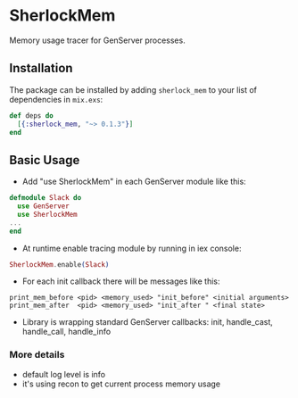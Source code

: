 # SherlockMem

Memory usage tracer for GenServer processes.

## Installation

The package can be installed by adding `sherlock_mem` to your list of dependencies in `mix.exs`:

```elixir
def deps do
  [{:sherlock_mem, "~> 0.1.3"}]
end
```

## Basic Usage

- Add "use SherlockMem" in each GenServer module like this:

```elixir
defmodule Slack do
  use GenServer
  use SherlockMem
...
end
```

- At runtime enable tracing module by running in iex console:

```elixir
SherlockMem.enable(Slack)
```

- For each init callback there will be messages like this:

```console
print_mem_before <pid> <memory_used> "init_before" <initial arguments>
print_mem_after  <pid> <memory_used> "init_after " <final state>
```

- Library is wrapping standard GenServer callbacks: init, handle_cast, handle_call, handle_info

### More details

- default log level is info
- it's using recon to get current process memory usage
